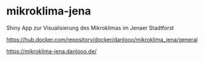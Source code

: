 # mikroklima-jena

Shiny App zur Visualisierung des Mikroklimas im Jenaer Stadtforst

https://hub.docker.com/repository/docker/danlooo/mikroklima_jena/general

https://mikroklima-jena.danlooo.de/
